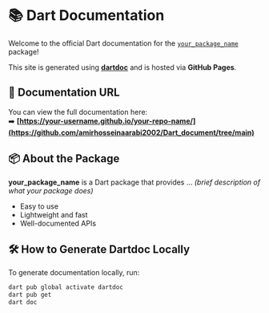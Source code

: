 # 📚 Dart Documentation

Welcome to the official Dart documentation for the [`your_package_name`](https://pub.dev/packages/your_package_name) package!

This site is generated using **[dartdoc](https://dart.dev/tools/dartdoc)** and is hosted via **GitHub Pages**.

## 🔗 Documentation URL

You can view the full documentation here:  
➡️ **[https://your-username.github.io/your-repo-name/](https://github.com/amirhosseinaarabi2002/Dart_document/tree/main)**

## 📦 About the Package

**your_package_name** is a Dart package that provides ... *(brief description of what your package does)*

- Easy to use
- Lightweight and fast
- Well-documented APIs

## 🛠 How to Generate Dartdoc Locally

To generate documentation locally, run:

```bash
dart pub global activate dartdoc
dart pub get
dart doc


